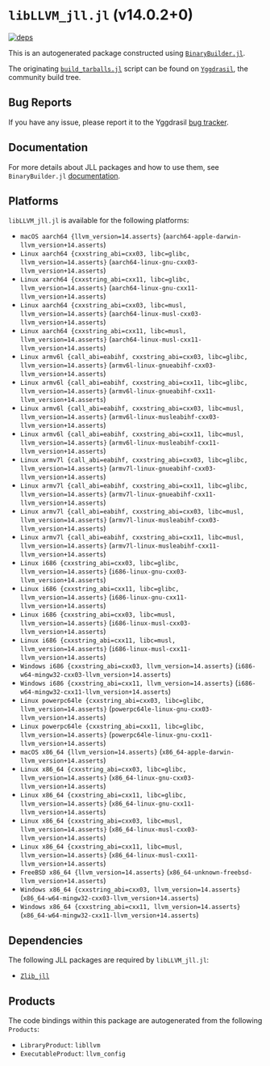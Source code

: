 # `libLLVM_jll.jl` (v14.0.2+0)

[![deps](https://juliahub.com/docs/libLLVM_jll/deps.svg)](https://juliahub.com/ui/Packages/libLLVM_jll/BYxGh?page=2)

This is an autogenerated package constructed using [`BinaryBuilder.jl`](https://github.com/JuliaPackaging/BinaryBuilder.jl).

The originating [`build_tarballs.jl`](https://github.com/JuliaPackaging/Yggdrasil/blob/f1567b57e5b98f43180331d0d115e54740833415/L/LLVM/libLLVM@14.0.2/build_tarballs.jl) script can be found on [`Yggdrasil`](https://github.com/JuliaPackaging/Yggdrasil/), the community build tree.

## Bug Reports

If you have any issue, please report it to the Yggdrasil [bug tracker](https://github.com/JuliaPackaging/Yggdrasil/issues).

## Documentation

For more details about JLL packages and how to use them, see `BinaryBuilder.jl` [documentation](https://docs.binarybuilder.org/stable/jll/).

## Platforms

`libLLVM_jll.jl` is available for the following platforms:

* `macOS aarch64 {llvm_version=14.asserts}` (`aarch64-apple-darwin-llvm_version+14.asserts`)
* `Linux aarch64 {cxxstring_abi=cxx03, libc=glibc, llvm_version=14.asserts}` (`aarch64-linux-gnu-cxx03-llvm_version+14.asserts`)
* `Linux aarch64 {cxxstring_abi=cxx11, libc=glibc, llvm_version=14.asserts}` (`aarch64-linux-gnu-cxx11-llvm_version+14.asserts`)
* `Linux aarch64 {cxxstring_abi=cxx03, libc=musl, llvm_version=14.asserts}` (`aarch64-linux-musl-cxx03-llvm_version+14.asserts`)
* `Linux aarch64 {cxxstring_abi=cxx11, libc=musl, llvm_version=14.asserts}` (`aarch64-linux-musl-cxx11-llvm_version+14.asserts`)
* `Linux armv6l {call_abi=eabihf, cxxstring_abi=cxx03, libc=glibc, llvm_version=14.asserts}` (`armv6l-linux-gnueabihf-cxx03-llvm_version+14.asserts`)
* `Linux armv6l {call_abi=eabihf, cxxstring_abi=cxx11, libc=glibc, llvm_version=14.asserts}` (`armv6l-linux-gnueabihf-cxx11-llvm_version+14.asserts`)
* `Linux armv6l {call_abi=eabihf, cxxstring_abi=cxx03, libc=musl, llvm_version=14.asserts}` (`armv6l-linux-musleabihf-cxx03-llvm_version+14.asserts`)
* `Linux armv6l {call_abi=eabihf, cxxstring_abi=cxx11, libc=musl, llvm_version=14.asserts}` (`armv6l-linux-musleabihf-cxx11-llvm_version+14.asserts`)
* `Linux armv7l {call_abi=eabihf, cxxstring_abi=cxx03, libc=glibc, llvm_version=14.asserts}` (`armv7l-linux-gnueabihf-cxx03-llvm_version+14.asserts`)
* `Linux armv7l {call_abi=eabihf, cxxstring_abi=cxx11, libc=glibc, llvm_version=14.asserts}` (`armv7l-linux-gnueabihf-cxx11-llvm_version+14.asserts`)
* `Linux armv7l {call_abi=eabihf, cxxstring_abi=cxx03, libc=musl, llvm_version=14.asserts}` (`armv7l-linux-musleabihf-cxx03-llvm_version+14.asserts`)
* `Linux armv7l {call_abi=eabihf, cxxstring_abi=cxx11, libc=musl, llvm_version=14.asserts}` (`armv7l-linux-musleabihf-cxx11-llvm_version+14.asserts`)
* `Linux i686 {cxxstring_abi=cxx03, libc=glibc, llvm_version=14.asserts}` (`i686-linux-gnu-cxx03-llvm_version+14.asserts`)
* `Linux i686 {cxxstring_abi=cxx11, libc=glibc, llvm_version=14.asserts}` (`i686-linux-gnu-cxx11-llvm_version+14.asserts`)
* `Linux i686 {cxxstring_abi=cxx03, libc=musl, llvm_version=14.asserts}` (`i686-linux-musl-cxx03-llvm_version+14.asserts`)
* `Linux i686 {cxxstring_abi=cxx11, libc=musl, llvm_version=14.asserts}` (`i686-linux-musl-cxx11-llvm_version+14.asserts`)
* `Windows i686 {cxxstring_abi=cxx03, llvm_version=14.asserts}` (`i686-w64-mingw32-cxx03-llvm_version+14.asserts`)
* `Windows i686 {cxxstring_abi=cxx11, llvm_version=14.asserts}` (`i686-w64-mingw32-cxx11-llvm_version+14.asserts`)
* `Linux powerpc64le {cxxstring_abi=cxx03, libc=glibc, llvm_version=14.asserts}` (`powerpc64le-linux-gnu-cxx03-llvm_version+14.asserts`)
* `Linux powerpc64le {cxxstring_abi=cxx11, libc=glibc, llvm_version=14.asserts}` (`powerpc64le-linux-gnu-cxx11-llvm_version+14.asserts`)
* `macOS x86_64 {llvm_version=14.asserts}` (`x86_64-apple-darwin-llvm_version+14.asserts`)
* `Linux x86_64 {cxxstring_abi=cxx03, libc=glibc, llvm_version=14.asserts}` (`x86_64-linux-gnu-cxx03-llvm_version+14.asserts`)
* `Linux x86_64 {cxxstring_abi=cxx11, libc=glibc, llvm_version=14.asserts}` (`x86_64-linux-gnu-cxx11-llvm_version+14.asserts`)
* `Linux x86_64 {cxxstring_abi=cxx03, libc=musl, llvm_version=14.asserts}` (`x86_64-linux-musl-cxx03-llvm_version+14.asserts`)
* `Linux x86_64 {cxxstring_abi=cxx11, libc=musl, llvm_version=14.asserts}` (`x86_64-linux-musl-cxx11-llvm_version+14.asserts`)
* `FreeBSD x86_64 {llvm_version=14.asserts}` (`x86_64-unknown-freebsd-llvm_version+14.asserts`)
* `Windows x86_64 {cxxstring_abi=cxx03, llvm_version=14.asserts}` (`x86_64-w64-mingw32-cxx03-llvm_version+14.asserts`)
* `Windows x86_64 {cxxstring_abi=cxx11, llvm_version=14.asserts}` (`x86_64-w64-mingw32-cxx11-llvm_version+14.asserts`)

## Dependencies

The following JLL packages are required by `libLLVM_jll.jl`:

* [`Zlib_jll`](https://github.com/JuliaBinaryWrappers/Zlib_jll.jl)

## Products

The code bindings within this package are autogenerated from the following `Products`:

* `LibraryProduct`: `libllvm`
* `ExecutableProduct`: `llvm_config`
